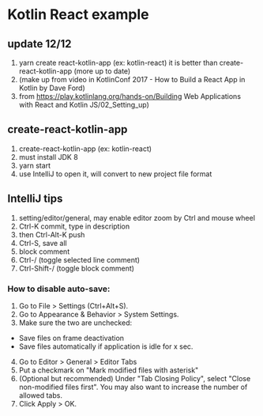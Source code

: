 # Kotlin React example

## update 12/12
1. yarn create react-kotlin-app <my-app> (ex: kotlin-react)
   it is better than create-react-kotlin-app (more up to date)
2. (make up from video in KotlinConf 2017 - How to Build a React App in Kotlin by Dave Ford)
3. from https://play.kotlinlang.org/hands-on/Building Web Applications with React and Kotlin JS/02_Setting_up)

## create-react-kotlin-app 
1. create-react-kotlin-app <my-app> (ex: kotlin-react)
2. must install JDK 8
3. yarn start
4. use IntelliJ to open it, will convert to new project
   file format
   
## IntelliJ tips
1. setting/editor/general, may enable editor zoom by Ctrl 
    and mouse wheel
2. Ctrl-K commit, type in description
3. then Ctrl-Alt-K push
4. Ctrl-S, save all
5. block comment
  1. Ctrl-/ (toggle selected line comment)
  2. Ctrl-Shift-/ (toggle block comment)

### How to disable auto-save:
1. Go to File > Settings (Ctrl+Alt+S).
2. Go to Appearance & Behavior > System Settings.
3. Make sure the two are unchecked:
  * Save files on frame deactivation
  * Save files automatically if application is idle for x sec.
4. Go to Editor > General > Editor Tabs
5. Put a checkmark on "Mark modified files with asterisk"
6. (Optional but recommended) Under "Tab Closing Policy", select "Close non-modified files first". You may also want to increase the number of allowed tabs.
7. Click Apply > OK.